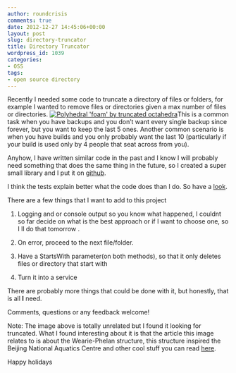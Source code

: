 ```yaml
---
author: roundcrisis
comments: true
date: 2012-12-27 14:45:06+00:00
layout: post
slug: directory-truncator
title: Directory Truncator
wordpress_id: 1039
categories:
- OSS
tags:
- open source directory
---
```


Recently I needed some code to truncate a directory of files or folders, for example I wanted to remove files or directories given a max number of files or directories. [![Polyhedral 'foam' by truncated octahedra](http://upload.wikimedia.org/wikipedia/commons/9/93/Truncated_octahedra.jpg)](http://en.wikipedia.org/wiki/Weaire%E2%80%93Phelan_structure)This is a common task when you have backups and you don’t want every single backup since forever, but you want to keep the last 5 ones. Another common scenario is when you have builds and you only probably want the last 10 (particularly if your build is used only by 4 people that seat across from you).

 

Anyhow, I have written similar code in the past and I know I will probably need something that does the same thing in the future, so I created a super small library and I put it on [github](https://github.com/Andrea/DirectoryTruncator). 

 

I think the tests explain better what the code does than I do. So have a [look](https://github.com/Andrea/DirectoryTruncator/blob/master/DirectoryTruncator.Tests/DirectoryTruncatorTests.cs).

 

There are a few things that I want to add to this project

 

  
  1. Logging and or console output so you know what happened, I couldnt so far decide on what is the best approach or if I want to choose one, so I ll do that tomorrow .
   
  2. On error, proceed to the next file/folder.
   
  3. Have a StartsWith parameter(on both methods), so that it only deletes files or directory that start with 
   
  4. Turn it into a service
 

There are probably more things that could be done with it, but honestly, that is all **I** need.

 

Comments, questions or any feedback welcome!

 

Note: The image above is totally unrelated but I found it looking for truncated. What I found interesting about it is that the article this image relates to is about the Wearie-Phelan structure, this structure inspired the Beijing National Aquatics Centre and other cool stuff you can read [here](http://en.wikipedia.org/wiki/Weaire%E2%80%93Phelan_structure).

 

Happy holidays

